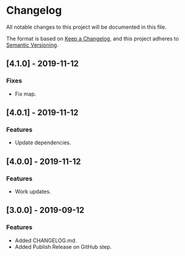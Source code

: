 # Changelog
All notable changes to this project will be documented in this file.

The format is based on [Keep a Changelog](https://keepachangelog.com/en/1.0.0/),
and this project adheres to [Semantic Versioning](https://semver.org/spec/v2.0.0.html).

## [4.1.0] - 2019-11-12
### Fixes
- Fix map.

## [4.0.1] - 2019-11-12
### Features
- Update dependencies.

## [4.0.0] - 2019-11-12
### Features
- Work updates.

## [3.0.0] - 2019-09-12
### Features
- Added CHANGELOG.md.
- Added Publish Release on GitHub step.
